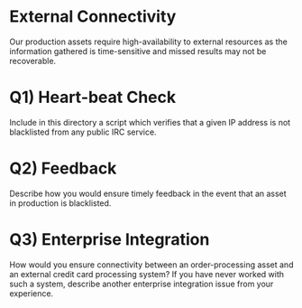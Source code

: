 External Connectivity
=====================
Our production assets require high-availability to external resources as the
information gathered is time-sensitive and missed results may not be
recoverable.

Q1) Heart-beat Check
====================
Include in this directory a script which verifies that a given IP address is
not blacklisted from any public IRC service.

Q2) Feedback
============
Describe how you would ensure timely feedback in the event that an asset in
production is blacklisted.

Q3) Enterprise Integration
==========================
How would you ensure connectivity between an order-processing asset and an
external credit card processing system? If you have never worked with such
a system, describe another enterprise integration issue from your experience.

